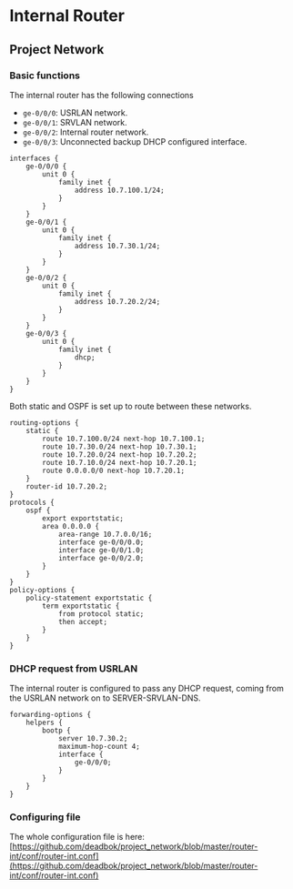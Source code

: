 # Internal Router
## Project Network

### Basic functions

The internal router has the following connections

 * `ge-0/0/0`: USRLAN network.
 * `ge-0/0/1`: SRVLAN network.
 * `ge-0/0/2`: Internal router network.
 * `ge-0/0/3`: Unconnected backup DHCP configured interface.

```
interfaces {
    ge-0/0/0 {
        unit 0 {
            family inet {
                address 10.7.100.1/24;
            }
        }
    }
    ge-0/0/1 {
        unit 0 {
            family inet {
                address 10.7.30.1/24;
            }
        }
    }
    ge-0/0/2 {
        unit 0 {
            family inet {
                address 10.7.20.2/24;
            }
        }
    }
    ge-0/0/3 {
        unit 0 {
            family inet {
                dhcp;
            }
        }
    }
}
```

Both static and OSPF is set up to route between these networks.

```
routing-options {
    static {
        route 10.7.100.0/24 next-hop 10.7.100.1;
        route 10.7.30.0/24 next-hop 10.7.30.1;
        route 10.7.20.0/24 next-hop 10.7.20.2;
        route 10.7.10.0/24 next-hop 10.7.20.1;
        route 0.0.0.0/0 next-hop 10.7.20.1;
    }
    router-id 10.7.20.2;
}
protocols {
    ospf {
        export exportstatic;
        area 0.0.0.0 {
            area-range 10.7.0.0/16;
            interface ge-0/0/0.0;
            interface ge-0/0/1.0;
            interface ge-0/0/2.0;
        }
    }
}
policy-options {
    policy-statement exportstatic {
        term exportstatic {
            from protocol static;
            then accept;
        }
    }
}
```

### DHCP request from USRLAN

The internal router is configured to pass any DHCP request, coming from the
USRLAN network on to SERVER-SRVLAN-DNS.

```
forwarding-options {
    helpers {
        bootp {
            server 10.7.30.2;
            maximum-hop-count 4;
            interface {
                ge-0/0/0;
            }
        }
    }
}
```
### Configuring file

The whole configuration file is here: [https://github.com/deadbok/project_network/blob/master/router-int/conf/router-int.conf](https://github.com/deadbok/project_network/blob/master/router-int/conf/router-int.conf)
